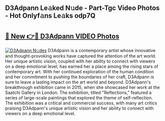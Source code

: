 ## D3Adpann Le𝚊ked N𝚞de - Part-Tgc Video Photos - Hot Onlyf𝚊ns Le𝚊ks odp7Q

# <h2><a href="http://ac29813.deff.icu/?id=D3Adpann">🔗 New 👉🔴 D3Adpann VIDEO Photos</a></h2>

[![D3Adpann N𝚞des](https://i.imgur.com/rIISA9y.gif)](http://ac29813.deff.icu/?id=D3Adpann)
D3Adpann is a contemporary artist whose innovative and thought-provoking works have captured the attention of the art world. Her unique artistic vision, coupled with her ability to connect with viewers on a deep emotional level, has earned her a place among the rising stars of contemporary art. With her continued exploration of the human condition and her commitment to pushing the boundaries of her craft, D3Adpann is sure to leave a lasting impact on the art world and beyond. D3Adpann's breakthrough exhibition came in 2015, when she showcased her work at the Saatchi Gallery in London. The exhibition, titled "Reflections," featured a series of large-scale paintings that explored the theme of self-reflection. The exhibition was a critical and commercial success, with many art critics praising D3Adpann's unique artistic vision and her ability to connect with viewers on a deep emotional level.
